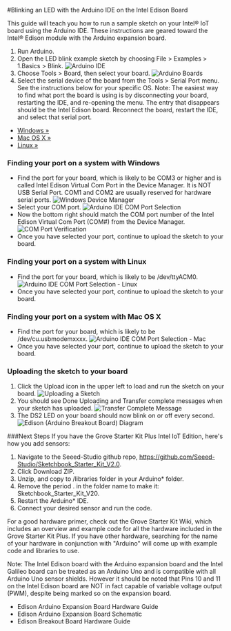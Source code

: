 #Blinking an LED with the Arduino IDE on the Intel Edison Board

This guide will teach you how to run a sample sketch on your Intel® IoT board using the Arduino IDE. These instructions are geared toward the Intel® Edison module with the Arduino expansion board.

1. Run Arduino. 
2. Open the LED blink example sketch by choosing File > Examples > 1.Basics > Blink. 
![Arduino IDE](images/idepic-blink.png)
3. Choose Tools > Board, then select your board.
![Arduino Boards](images/pickboard-blink.png)
4. Select the serial device of the board from the Tools > Serial Port menu. See the instructions below for your specific OS. 
  Note: The easiest way to find what port the board is using is by disconnecting your board, restarting the IDE, and re-opening the menu. The entry that disappears should be the Intel Edison board. Reconnect the board, restart the IDE, and select that serial port.
  * [Windows »](#finding-your-port-on-a-system-with-windows)
  * [Mac OS X »](#finding-your-port-on-a-system-with-mac-os-x)
  * [Linux »](#finding-your-port-on-a-system-with-linux)

### Finding your port on a system with Windows
* Find the port for your board, which is likely to be COM3 or higher and is called Intel Edison Virtual Com Port in the Device Manager. It is NOT USB Serial Port. COM1 and COM2 are usually reserved for hardware serial ports.
![Windows Device Manager](images/comport-win-blink.png)
* Select your COM port. 
![Arduino IDE COM Port Selection](images/comport-ide-blink.png)
* Now the bottom right should match the COM port number of the Intel Edison Virtual Com Port (COM#) from the Device Manager. 
![COM Port Verification](images/comport-verif-blink.png)
* Once you have selected your port, continue to upload the sketch to your board.

### Finding your port on a system with Linux
* Find the port for your board, which is likely to be /dev/ttyACM0. 
![Arduino IDE COM Port Selection - Linux](images/comport-ide-lin-blink.png)
* Once you have selected your port, continue to upload the sketch to your board.

### Finding your port on a system with Mac OS X
* Find the port for your board, which is likely to be /dev/cu.usbmodemxxxx.
![Arduino IDE COM Port Selection - Mac](images/comport-ide-mac-blink.png)
* Once you have selected your port, continue to upload the sketch to your board.

### Uploading the sketch to your board
1. Click the Upload icon in the upper left to load and run the sketch on your board.
![Uploading a Sketch](images/uploadsketch-blink.png)
2. You should see Done Uploading and Transfer complete messages when your sketch has uploaded. 
![Transfer Complete Message](images/transfer-blink.png)
3. The DS2 LED on your board should now blink on or off every second. 
![Edison (Arduino Breakout Board) Diagram](images/board-blink.png)

###Next Steps
If you have the Grove Starter Kit Plus Intel IoT Edition, here's how you add sensors:

1. Navigate to the Seeed-Studio github repo, https://github.com/Seeed-Studio/Sketchbook_Starter_Kit_V2.0.
2. Click Download ZIP.
3. Unzip, and copy to /libraries folder in your Arduino* folder.
4. Remove the period . in the folder name to make it: Sketchbook_Starter_Kit_V20. 
5. Restart the Arduino* IDE. 
6. Connect your desired sensor and run the code.

For a good hardware primer, check out the Grove Starter Kit Wiki, which includes an overview and example code for all the hardware included in the Grove Starter Kit Plus. If you have other hardware, searching for the name of your hardware in conjunction with "Arduino" will come up with example code and libraries to use. 

Note: The Intel Edison board with the Arduino expansion board and the Intel Galileo board can be treated as an Arduino Uno and is compatible with all Arduino Uno sensor shields. However it should be noted that Pins 10 and 11 on the Intel Edison board are NOT in fact capable of variable voltage output (PWM), despite being marked so on the expansion board.

* Edison Arduino Expansion Board Hardware Guide
* Edison Arduino Expansion Board Schematic
* Edison Breakout Board Hardware Guide

